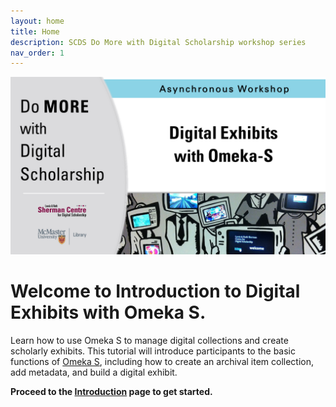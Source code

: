 ```yaml
---
layout: home
title: Home
description: SCDS Do More with Digital Scholarship workshop series
nav_order: 1
---
```


<!-- Edit the content below for the workshop in question. Once you're ready to publish, remove the comment characters e.g. "<!--" at the start and end -->


<img src="assets/img/dmds-omekas.PNG" alt="Workshop Title Slide" width="720">

# Welcome to Introduction to Digital Exhibits with Omeka S. 

Learn how to use Omeka S to manage digital collections and create scholarly exhibits. This tutorial will introduce participants to the basic functions of [Omeka S](https://omeka.org/), including how to create an archival item collection, add metadata, and build a digital exhibit.  

**Proceed to the [Introduction](introduction) page to get started.**


